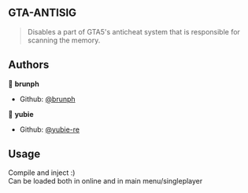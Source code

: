 ## GTA-ANTISIG

> Disables a part of GTA5's anticheat system that is responsible for scanning the memory.

## Authors

👤 **brunph**

* Github: [@brunph](https://github.com/brunph)

👤 **yubie**

* Github: [@yubie-re](https://github.com/yubie-re)

## Usage
Compile and inject :)  
Can be loaded both in online and in main menu/singleplayer